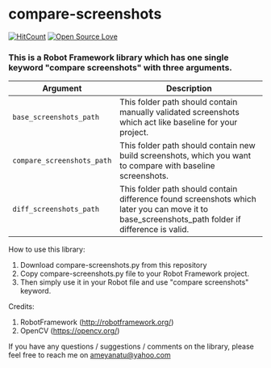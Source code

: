 # compare-screenshots

[![HitCount](http://hits.dwyl.io/ameyanatu/compare-screenshots.svg)](http://hits.dwyl.io/ameyanatu/compare-screenshots) [![Open Source Love](https://badges.frapsoft.com/os/v1/open-source.svg?v=103)](https://github.com/ellerbrock/open-source-badges/)

### This is a Robot Framework library which has one single keyword "compare screenshots" with three arguments.

| Argument      | Description                    |
| ------------- | ------------------------------ |
| `base_screenshots_path`      | This folder path should contain manually validated screenshots which act like baseline for your project.|
| `compare_screenshots_path`   | This folder path should contain new build screenshots, which you want to compare with baseline screenshots.|
| `diff_screenshots_path`   | This folder path should contain difference found screenshots which later you can move it to base_screenshots_path folder if difference is valid.|


How to use this library:

1. Download compare-screenshots.py from this repository
2. Copy compare-screenshots.py file to your Robot Framework project.
3. Then simply use it in your Robot file and use "compare screenshots" keyword.

Credits:

1. RobotFramework (http://robotframework.org/)
2. OpenCV (https://opencv.org/)


If you have any questions / suggestions / comments on the library, please feel free to reach me on ameyanatu@yahoo.com

